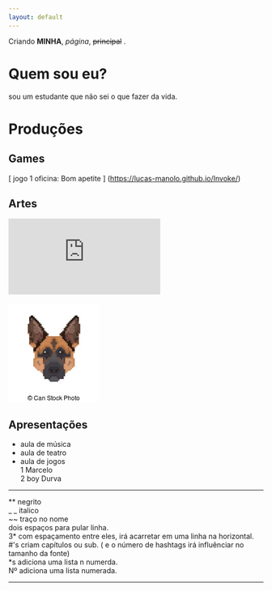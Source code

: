 ```yaml
---
layout: default
---
```


Criando **MINHA**, _página_, ~~principal~~ .

# Quem sou eu?  
sou um estudante que não sei o que fazer da vida.

# Produções

## Games

[ jogo 1 oficina: Bom apetite ]   (https://lucas-manolo.github.io/Invoke/)

## Artes

![imagem 1](https://pt.dreamstime.com/illustration/pixel-puppy.html)

![](catioro.jpg)

## Apresentações

 * aula de música  
 * aula de teatro  
 * aula de jogos  
 1 Marcelo  
 2 boy Durva  
 





* * *
** negrito  
_ _ italico  
~~ traço no nome  
  dois espaços para pular linha.  
  3* com espaçamento entre eles, irá acarretar em uma linha na horizontal.  
  #'s criam capítulos ou sub. ( e o número de hashtags irá influênciar no tamanho da fonte)  
  *s adiciona uma lista n numerda.  
  Nº adiciona uma lista numerada.  
  * * *
